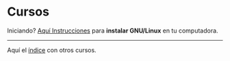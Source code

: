 Cursos
======================

Iniciando? [Aquí Instrucciones](Introduccion_GNU_Linux/README.md) para **instalar GNU/Linux** en tu computadora.

---

Aquí el [índice](Indice.md) con otros cursos.

